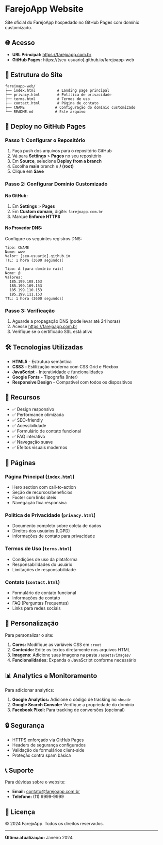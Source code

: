 # FarejoApp Website

Site oficial do FarejoApp hospedado no GitHub Pages com domínio customizado.

## 🌐 Acesso

- **URL Principal:** https://farejoapp.com.br
- **GitHub Pages:** https://[seu-usuario].github.io/farejoapp-web

## 📁 Estrutura do Site

```
farejoapp-web/
├── index.html          # Landing page principal
├── privacy.html        # Política de privacidade
├── terms.html          # Termos de uso
├── contact.html        # Página de contato
├── CNAME              # Configuração do domínio customizado
└── README.md          # Este arquivo
```

## 🚀 Deploy no GitHub Pages

### Passo 1: Configurar o Repositório

1. Faça push dos arquivos para o repositório GitHub
2. Vá para **Settings** > **Pages** no seu repositório
3. Em **Source**, selecione **Deploy from a branch**
4. Escolha **main** branch e **/ (root)**
5. Clique em **Save**

### Passo 2: Configurar Domínio Customizado

#### No GitHub:
1. Em **Settings** > **Pages**
2. Em **Custom domain**, digite: `farejoapp.com.br`
3. Marque **Enforce HTTPS**

#### No Provedor DNS:
Configure os seguintes registros DNS:

```
Tipo: CNAME
Nome: www
Valor: [seu-usuario].github.io
TTL: 1 hora (3600 segundos)

Tipo: A (para domínio raiz)
Nome: @
Valores:
  185.199.108.153
  185.199.109.153
  185.199.110.153
  185.199.111.153
TTL: 1 hora (3600 segundos)
```

### Passo 3: Verificação

1. Aguarde a propagação DNS (pode levar até 24 horas)
2. Acesse https://farejoapp.com.br
3. Verifique se o certificado SSL está ativo

## 🛠️ Tecnologias Utilizadas

- **HTML5** - Estrutura semântica
- **CSS3** - Estilização moderna com CSS Grid e Flexbox
- **JavaScript** - Interatividade e funcionalidades
- **Google Fonts** - Tipografia (Inter)
- **Responsive Design** - Compatível com todos os dispositivos

## 📱 Recursos

- ✅ Design responsivo
- ✅ Performance otimizada
- ✅ SEO-friendly
- ✅ Acessibilidade
- ✅ Formulário de contato funcional
- ✅ FAQ interativo
- ✅ Navegação suave
- ✅ Efeitos visuais modernos

## 📄 Páginas

### Página Principal (`index.html`)
- Hero section com call-to-action
- Seção de recursos/benefícios
- Footer com links úteis
- Navegação fixa responsiva

### Política de Privacidade (`privacy.html`)
- Documento completo sobre coleta de dados
- Direitos dos usuários (LGPD)
- Informações de contato para privacidade

### Termos de Uso (`terms.html`)
- Condições de uso da plataforma
- Responsabilidades do usuário
- Limitações de responsabilidade

### Contato (`contact.html`)
- Formulário de contato funcional
- Informações de contato
- FAQ (Perguntas Frequentes)
- Links para redes sociais

## 🔧 Personalização

Para personalizar o site:

1. **Cores:** Modifique as variáveis CSS em `:root`
2. **Conteúdo:** Edite os textos diretamente nos arquivos HTML
3. **Imagens:** Adicione suas imagens na pasta `/assets/images/`
4. **Funcionalidades:** Expanda o JavaScript conforme necessário

## 📊 Analytics e Monitoramento

Para adicionar analytics:

1. **Google Analytics:** Adicione o código de tracking no `<head>`
2. **Google Search Console:** Verifique a propriedade do domínio
3. **Facebook Pixel:** Para tracking de conversões (opcional)

## 🔒 Segurança

- HTTPS enforçado via GitHub Pages
- Headers de segurança configurados
- Validação de formulários client-side
- Proteção contra spam básica

## 📞 Suporte

Para dúvidas sobre o website:
- **Email:** contato@farejoapp.com.br
- **Telefone:** (11) 9999-9999

## 📜 Licença

© 2024 FarejoApp. Todos os direitos reservados.

---

**Última atualização:** Janeiro 2024 